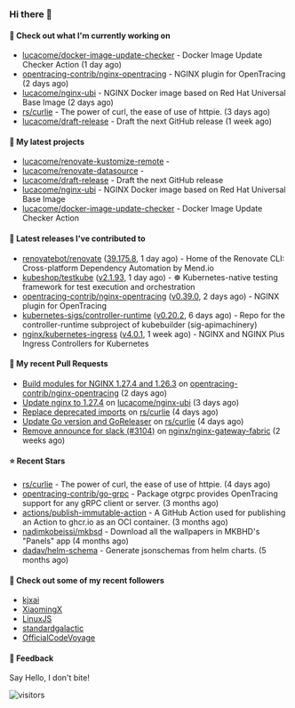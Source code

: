 ### Hi there 👋

#### 👷 Check out what I'm currently working on

- [lucacome/docker-image-update-checker](https://github.com/lucacome/docker-image-update-checker) - Docker Image Update Checker Action (1 day ago)
- [opentracing-contrib/nginx-opentracing](https://github.com/opentracing-contrib/nginx-opentracing) - NGINX plugin for OpenTracing (2 days ago)
- [lucacome/nginx-ubi](https://github.com/lucacome/nginx-ubi) - NGINX Docker image based on Red Hat Universal Base Image (2 days ago)
- [rs/curlie](https://github.com/rs/curlie) - The power of curl, the ease of use of httpie. (3 days ago)
- [lucacome/draft-release](https://github.com/lucacome/draft-release) - Draft the next GitHub release (1 week ago)

#### 🌱 My latest projects

- [lucacome/renovate-kustomize-remote](https://github.com/lucacome/renovate-kustomize-remote) - 
- [lucacome/renovate-datasource](https://github.com/lucacome/renovate-datasource) - 
- [lucacome/draft-release](https://github.com/lucacome/draft-release) - Draft the next GitHub release
- [lucacome/nginx-ubi](https://github.com/lucacome/nginx-ubi) - NGINX Docker image based on Red Hat Universal Base Image
- [lucacome/docker-image-update-checker](https://github.com/lucacome/docker-image-update-checker) - Docker Image Update Checker Action

#### 🔭 Latest releases I've contributed to

- [renovatebot/renovate](https://github.com/renovatebot/renovate) ([39.175.8](https://github.com/renovatebot/renovate/releases/tag/39.175.8), 1 day ago) - Home of the Renovate CLI: Cross-platform Dependency Automation by Mend.io
- [kubeshop/testkube](https://github.com/kubeshop/testkube) ([v2.1.93](https://github.com/kubeshop/testkube/releases/tag/v2.1.93), 1 day ago) - ☸️ Kubernetes-native testing framework for test execution and orchestration
- [opentracing-contrib/nginx-opentracing](https://github.com/opentracing-contrib/nginx-opentracing) ([v0.39.0](https://github.com/opentracing-contrib/nginx-opentracing/releases/tag/v0.39.0), 2 days ago) - NGINX plugin for OpenTracing
- [kubernetes-sigs/controller-runtime](https://github.com/kubernetes-sigs/controller-runtime) ([v0.20.2](https://github.com/kubernetes-sigs/controller-runtime/releases/tag/v0.20.2), 6 days ago) - Repo for the controller-runtime subproject of kubebuilder (sig-apimachinery)
- [nginx/kubernetes-ingress](https://github.com/nginx/kubernetes-ingress) ([v4.0.1](https://github.com/nginx/kubernetes-ingress/releases/tag/v4.0.1), 1 week ago) - NGINX and  NGINX Plus Ingress Controllers for Kubernetes

#### 🔨 My recent Pull Requests

- [Build modules for NGINX 1.27.4 and 1.26.3](https://github.com/opentracing-contrib/nginx-opentracing/pull/794) on [opentracing-contrib/nginx-opentracing](https://github.com/opentracing-contrib/nginx-opentracing) (2 days ago)
- [Update nginx to 1.27.4](https://github.com/lucacome/nginx-ubi/pull/205) on [lucacome/nginx-ubi](https://github.com/lucacome/nginx-ubi) (3 days ago)
- [Replace deprecated imports](https://github.com/rs/curlie/pull/86) on [rs/curlie](https://github.com/rs/curlie) (4 days ago)
- [Update Go version and GoReleaser](https://github.com/rs/curlie/pull/85) on [rs/curlie](https://github.com/rs/curlie) (4 days ago)
- [Remove announce for slack (#3104)](https://github.com/nginx/nginx-gateway-fabric/pull/3105) on [nginx/nginx-gateway-fabric](https://github.com/nginx/nginx-gateway-fabric) (2 weeks ago)

#### ⭐ Recent Stars

- [rs/curlie](https://github.com/rs/curlie) - The power of curl, the ease of use of httpie. (4 days ago)
- [opentracing-contrib/go-grpc](https://github.com/opentracing-contrib/go-grpc) - Package otgrpc provides OpenTracing support for any gRPC client or server. (3 months ago)
- [actions/publish-immutable-action](https://github.com/actions/publish-immutable-action) - A GitHub Action used for publishing an Action to ghcr.io as an OCI container.  (3 months ago)
- [nadimkobeissi/mkbsd](https://github.com/nadimkobeissi/mkbsd) - Download all the wallpapers in MKBHD&#39;s &#34;Panels&#34; app (4 months ago)
- [dadav/helm-schema](https://github.com/dadav/helm-schema) - Generate jsonschemas from helm charts. (5 months ago)

#### 👯 Check out some of my recent followers

- [kjxai](https://github.com/kjxai)
- [XiaomingX](https://github.com/XiaomingX)
- [LinuxJS](https://github.com/LinuxJS)
- [standardgalactic](https://github.com/standardgalactic)
- [OfficialCodeVoyage](https://github.com/OfficialCodeVoyage)

#### 💬 Feedback

Say Hello, I don't bite!

![visitors](https://visitor-badge.laobi.icu/badge?page_id=lucacome.visitor-badge)
#
